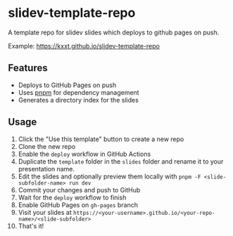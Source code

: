 # slidev-template-repo

A template repo for slidev slides which deploys to github pages on push.

Example: https://kxxt.github.io/slidev-template-repo

## Features

- Deploys to GitHub Pages on push
- Uses [pnpm](https://pnpm.io/) for dependency management
- Generates a directory index for the slides

## Usage

1. Click the "Use this template" button to create a new repo
2. Clone the new repo
3. Enable the `deploy` workflow in GitHub Actions
4. Duplicate the `template` folder in the `slides` folder and rename it to your presentation name.
5. Edit the slides and optionally preview them locally with `pnpm -F <slide-subfolder-name> run dev` 
6. Commit your changes and push to GitHub
7. Wait for the `deploy` workflow to finish
8. Enable GitHub Pages on `gh-pages` branch
9. Visit your slides at `https://<your-username>.github.io/<your-repo-name>/<slide-subfolder>`
10. That's it!
